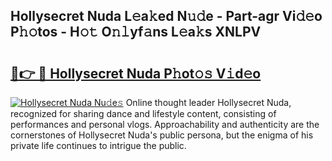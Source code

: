 ## Hollysecret Nuda L𝚎a𝚔ed N𝚞𝚍e - Part-agr Vi𝚍𝚎o P𝚑𝚘tos - H𝚘𝚝 O𝚗𝚕yf𝚊ns L𝚎a𝚔s XNLPV

# <h2><a href="http://kf50p2a.oniu.top/?m=Hollysecret+Nuda">🔗👉 🔴 Hollysecret Nuda P𝚑ot𝚘𝚜 V𝚒d𝚎o</a></h2>

[![Hollysecret Nuda Nu𝚍e𝚜](https://i.imgur.com/0qMVB7G.gif)](http://kf50p2a.oniu.top/?m=Hollysecret+Nuda)
Online thought leader Hollysecret Nuda, recognized for sharing dance and lifestyle content, consisting of performances and personal vlogs. Approachability and authenticity are the cornerstones of Hollysecret Nuda's public persona, but the enigma of his private life continues to intrigue the public.  
